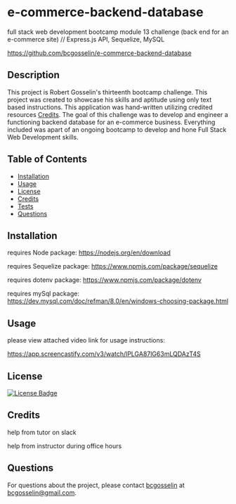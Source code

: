 # e-commerce-backend-database
full stack web development bootcamp module 13 challenge (back end for an e-commerce site) // Express.js API, Sequelize, MySQL

https://github.com/bcgosselin/e-commerce-backend-database

## Description
This project is Robert Gosselin's thirteenth bootcamp challenge. This project was created to showcase his skills and aptitude using only text based instructions. This application was hand-written utilizing credited resources [Credits](#credits). The goal of this challenge was to develop and engineer a functioning backend database for an e-commerce business. Everything included was apart of an ongoing bootcamp to develop and hone Full Stack Web Development skills.

## Table of Contents
- [Installation](#installation)
- [Usage](#usage)
- [License](#license)
- [Credits](#credits)
- [Tests](#tests)
- [Questions](#questions)

## Installation

requires Node package: https://nodejs.org/en/download

requires Sequelize package: https://www.npmjs.com/package/sequelize

requires dotenv package: https://www.npmjs.com/package/dotenv

requires mySql package: https://dev.mysql.com/doc/refman/8.0/en/windows-choosing-package.html

## Usage
please view attached video link for usage instructions:

https://app.screencastify.com/v3/watch/lPLGA87lG63mLQDAzT4S

## License
[![License Badge](https://img.shields.io/badge/MIT-yellow)]()

## Credits

help from tutor on slack

help from instructor during office hours

## Questions
For questions about the project, please contact [bcgosselin](https://github.com/bcgosselin) at bcgosselin@gmail.com.
